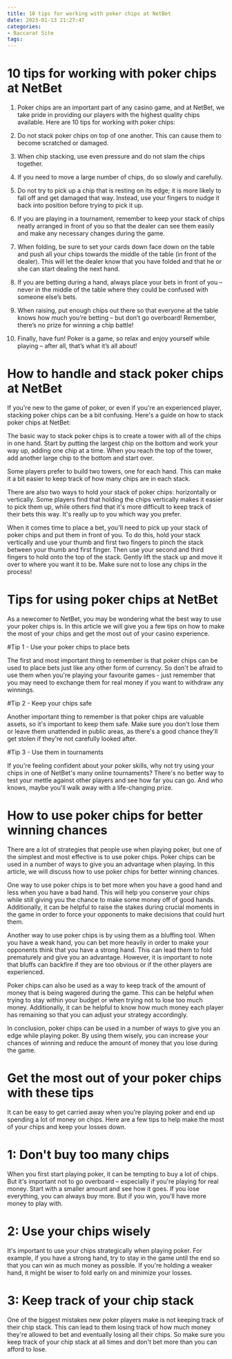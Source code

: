 ```yaml
---
title: 10 tips for working with poker chips at NetBet
date: 2023-01-13 21:27:47
categories:
- Baccarat Site
tags:
---
```



#  10 tips for working with poker chips at NetBet

1. Poker chips are an important part of any casino game, and at NetBet, we take pride in providing our players with the highest quality chips available. Here are 10 tips for working with poker chips:

2. Do not stack poker chips on top of one another. This can cause them to become scratched or damaged.

3. When chip stacking, use even pressure and do not slam the chips together.

4. If you need to move a large number of chips, do so slowly and carefully.

5. Do not try to pick up a chip that is resting on its edge; it is more likely to fall off and get damaged that way. Instead, use your fingers to nudge it back into position before trying to pick it up.

6. If you are playing in a tournament, remember to keep your stack of chips neatly arranged in front of you so that the dealer can see them easily and make any necessary changes during the game.

7. When folding, be sure to set your cards down face down on the table and push all your chips towards the middle of the table (in front of the dealer). This will let the dealer know that you have folded and that he or she can start dealing the next hand.

8. If you are betting during a hand, always place your bets in front of you – never in the middle of the table where they could be confused with someone else’s bets.

9. When raising, put enough chips out there so that everyone at the table knows how much you’re betting – but don’t go overboard! Remember, there’s no prize for winning a chip battle!

10. Finally, have fun! Poker is a game, so relax and enjoy yourself while playing – after all, that’s what it’s all about!

#  How to handle and stack poker chips at NetBet

If you're new to the game of poker, or even if you're an experienced player, stacking poker chips can be a bit confusing. Here's a guide on how to stack poker chips at NetBet:

The basic way to stack poker chips is to create a tower with all of the chips in one hand. Start by putting the largest chip on the bottom and work your way up, adding one chip at a time. When you reach the top of the tower, add another large chip to the bottom and start over.

Some players prefer to build two towers, one for each hand. This can make it a bit easier to keep track of how many chips are in each stack.

There are also two ways to hold your stack of poker chips: horizontally or vertically. Some players find that holding the chips vertically makes it easier to pick them up, while others find that it's more difficult to keep track of their bets this way. It's really up to you which way you prefer.

When it comes time to place a bet, you'll need to pick up your stack of poker chips and put them in front of you. To do this, hold your stack vertically and use your thumb and first two fingers to pinch the stack between your thumb and first finger. Then use your second and third fingers to hold onto the top of the stack. Gently lift the stack up and move it over to where you want it to be. Make sure not to lose any chips in the process!

#  Tips for using poker chips at NetBet

As a newcomer to NetBet, you may be wondering what the best way to use your poker chips is. In this article we will give you a few tips on how to make the most of your chips and get the most out of your casino experience.

#Tip 1 - Use your poker chips to place bets

The first and most important thing to remember is that poker chips can be used to place bets just like any other form of currency. So don't be afraid to use them when you're playing your favourite games - just remember that you may need to exchange them for real money if you want to withdraw any winnings.

#Tip 2 - Keep your chips safe

Another important thing to remember is that poker chips are valuable assets, so it's important to keep them safe. Make sure you don't lose them or leave them unattended in public areas, as there's a good chance they'll get stolen if they're not carefully looked after.

#Tip 3 - Use them in tournaments

If you're feeling confident about your poker skills, why not try using your chips in one of NetBet's many online tournaments? There's no better way to test your mettle against other players and see how far you can go. And who knows, maybe you'll walk away with a life-changing prize.

#  How to use poker chips for better winning chances

There are a lot of strategies that people use when playing poker, but one of the simplest and most effective is to use poker chips. Poker chips can be used in a number of ways to give you an advantage when playing. In this article, we will discuss how to use poker chips for better winning chances.

One way to use poker chips is to bet more when you have a good hand and less when you have a bad hand. This will help you conserve your chips while still giving you the chance to make some money off of good hands. Additionally, it can be helpful to raise the stakes during crucial moments in the game in order to force your opponents to make decisions that could hurt them.

Another way to use poker chips is by using them as a bluffing tool. When you have a weak hand, you can bet more heavily in order to make your opponents think that you have a strong hand. This can lead them to fold prematurely and give you an advantage. However, it is important to note that bluffs can backfire if they are too obvious or if the other players are experienced.

Poker chips can also be used as a way to keep track of the amount of money that is being wagered during the game. This can be helpful when trying to stay within your budget or when trying not to lose too much money. Additionally, it can be helpful to know how much money each player has remaining so that you can adjust your strategy accordingly.

In conclusion, poker chips can be used in a number of ways to give you an edge while playing poker. By using them wisely, you can increase your chances of winning and reduce the amount of money that you lose during the game.

#  Get the most out of your poker chips with these tips

It can be easy to get carried away when you’re playing poker and end up spending a lot of money on chips. Here are a few tips to help make the most of your chips and keep your losses down.

# 1: Don't buy too many chips

When you first start playing poker, it can be tempting to buy a lot of chips. But it's important not to go overboard – especially if you're playing for real money. Start with a smaller amount and see how it goes. If you lose everything, you can always buy more. But if you win, you'll have more money to play with.

# 2: Use your chips wisely

It's important to use your chips strategically when playing poker. For example, if you have a strong hand, try to stay in the game until the end so that you can win as much money as possible. If you're holding a weaker hand, it might be wiser to fold early on and minimize your losses.

# 3: Keep track of your chip stack

One of the biggest mistakes new poker players make is not keeping track of their chip stack. This can lead to them losing track of how much money they're allowed to bet and eventually losing all their chips. So make sure you keep track of your chip stack at all times and don't bet more than you can afford to lose.